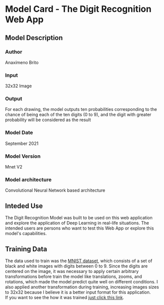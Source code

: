 # Model Card - The Digit Recognition Web App

## Model Description

### Author

Anaxímeno Brito

### Input

32x32 Image

### Output

For each drawing, the model outputs ten probabilities corresponding to the chance of being each of the ten digits (0 to 9), and the digit with greater probability will be considered as the result

### Model Date

September 2021

### Model Version

Mnet V2

### Model architecture

Convolutional Neural Network based architecture


## Inteded Use

The Digit Recognition Model was built to be used on this web application and explore the application of Deep Learning in real-life situations. The intended users are persons who want to test this Web App or explore this model's capabilities.


## Training Data

The data used to train was the [MNIST dataset](http://yann.lecun.com/exdb/mnist/ "Mnist Dataset"), which consists of a set of black and white images with digits between 0 to 9. Since the digits are centered on the image, it was necessary to apply certain arbitrary transformations before train the model like translations, zooms, and rotations, which made the model predict quite well on different conditions. I also applied another transformation during training, increasing images sizes to 32x32 because I believe it is a better input format for this application.  
If you want to see the how it was trained [just click this link](https://colab.research.google.com/drive/1fxzuPJkmSxQ6_pjnB6UHdkJoke2NlAR8 "Training Digit Model V5").

